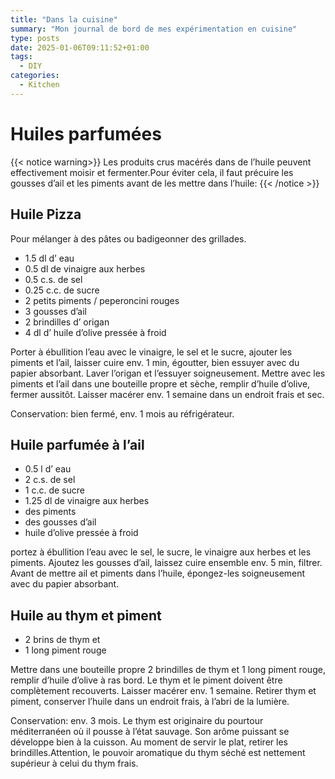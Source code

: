 ```yaml
---
title: "Dans la cuisine"
summary: "Mon journal de bord de mes expérimentation en cuisine"
type: posts
date: 2025-01-06T09:11:52+01:00
tags:
  - DIY
categories:
  - Kitchen
---
```

# Huiles parfumées
{{< notice warning>}}
 Les produits crus macérés dans de l’huile peuvent effectivement moisir et fermenter.Pour éviter cela, il faut précuire les gousses d’ail et les piments avant de les mettre dans l’huile:
{{< /notice >}}

## Huile Pizza

Pour mélanger à des pâtes ou badigeonner des grillades.

* 1.5 dl  d’ eau
* 0.5 dl  de vinaigre aux herbes
* 0.5 c.s.    de sel
* 0.25 c.c.   de sucre
* 2   petits piments / peperoncini rouges
* 3   gousses d’ail
* 2   brindilles d’ origan
* 4 dl    d’ huile d’olive pressée à froid

Porter à ébullition l’eau avec le vinaigre, le sel et le sucre, ajouter les piments et l’ail, laisser cuire env. 1 min, égoutter, bien essuyer avec du papier absorbant.
Laver l’origan et l’essuyer soigneusement. Mettre avec les piments et l’ail dans une bouteille propre et sèche, remplir d’huile d’olive, fermer aussitôt. Laisser macérer env. 1 semaine dans un endroit frais et sec.

Conservation: bien fermé, env. 1 mois au réfrigérateur.

## Huile parfumée à l’ail

* 0.5 l   d’ eau
* 2 c.s.  de sel
* 1 c.c.  de sucre
* 1.25 dl de vinaigre aux herbes
* des piments
* des gousses d’ail
* huile d’olive pressée à froid

portez à ébullition l’eau avec le sel, le sucre, le vinaigre aux herbes et les piments.
Ajoutez les gousses d’ail, laissez cuire ensemble env. 5 min, filtrer. Avant de mettre ail et piments dans l’huile, épongez-les soigneusement avec du papier absorbant.


## Huile au thym et piment

* 2 brins de thym et
* 1   long piment rouge

Mettre dans une bouteille propre 2 brindilles de thym et 1 long piment rouge, remplir d’huile d’olive à ras bord. Le thym et le piment doivent être complètement recouverts. Laisser macérer env. 1 semaine. Retirer thym et piment, conserver l’huile dans un endroit frais, à l’abri de la lumière.

Conservation: env. 3 mois.
Le thym est originaire du pourtour méditerranéen où il pousse à l’état sauvage. Son arôme puissant se développe bien à la cuisson. Au moment de servir le plat, retirer les brindilles.Attention, le pouvoir aromatique du thym séché est nettement supérieur à celui du thym frais.